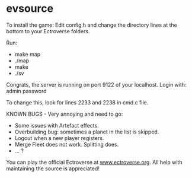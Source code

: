 evsource
========
To install the game:
Edit config.h and change the directory lines at the bottom to your Ectroverse folders.

Run:
* make map
* ./map
* make
* ./sv

Congrats, the server is running on port 9122 of your localhost.
Login with:
admin
password

To change this, look for lines 2233 and 2238 in cmd.c file.

KNOWN BUGS - Very annoying and need to go:
* Some issues with Artefact effects.
* Overbuilding bug: sometimes a planet in the list is skipped.
* Logout when a new player registers.
* Merge Fleet does not work. Splitting does.
* ... ?


You can play the official Ectroverse at www.ectroverse.org. All help with maintaining the source is appreciated! 
